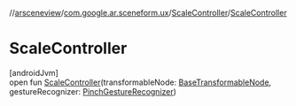 //[arsceneview](../../../index.md)/[com.google.ar.sceneform.ux](../index.md)/[ScaleController](index.md)/[ScaleController](-scale-controller.md)

# ScaleController

[androidJvm]\
open fun [ScaleController](-scale-controller.md)(transformableNode: [BaseTransformableNode](../../../../arsceneview/com.google.ar.sceneform.ux/-base-transformable-node/index.md), gestureRecognizer: [PinchGestureRecognizer](../../../../arsceneview/com.google.ar.sceneform.ux/-pinch-gesture-recognizer/index.md))
